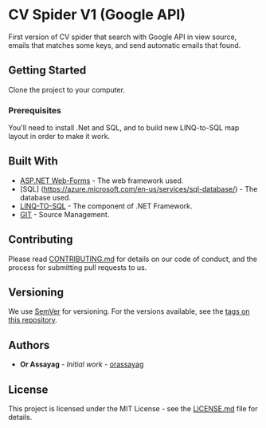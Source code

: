 # CV Spider V1 (Google API)

First version of CV spider that search with Google API in view source, emails that matches some keys, and send automatic emails that found.

## Getting Started

Clone the project to your computer.

### Prerequisites

You'll need to install .Net and SQL, and to build new LINQ-to-SQL map layout in order to make it work.


## Built With

* [ASP.NET Web-Forms](https://www.asp.net/web-forms) - The web framework used.
* [SQL] (https://azure.microsoft.com/en-us/services/sql-database/) - The database used. 
* [LINQ-TO-SQL](https://docs.microsoft.com/en-us/dotnet/framework/data/adonet/sql/linq/) - The component of .NET Framework.
* [GIT](https://git-scm.com/) - Source Management.

## Contributing

Please read [CONTRIBUTING.md](https://gist.github.com/PurpleBooth/b24679402957c63ec426) for details on our code of conduct, and the process for submitting pull requests to us.

## Versioning

We use [SemVer](http://semver.org/) for versioning. For the versions available, see the [tags on this repository](https://github.com/your/project/tags). 

## Authors

* **Or Assayag** - *Initial work* - [orassayag](https://github.com/orassayag)

## License

This project is licensed under the MIT License - see the [LICENSE.md](LICENSE.md) file for details.